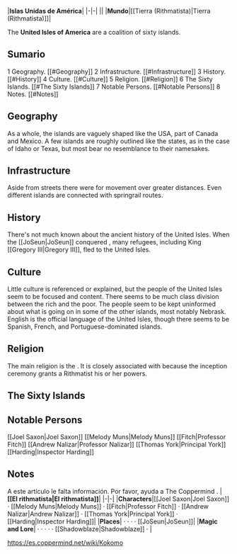 |**Islas Unidas de América**|
|-|-|
||
|**Mundo**|[[Tierra (Rithmatista)\|Tierra (Rithmatista)]]|

The **United Isles of America** are a coalition of sixty islands.

## Sumario

1 Geography. [[#Geography]] 
2 Infrastructure. [[#Infrastructure]] 
3 History. [[#History]] 
4 Culture. [[#Culture]] 
5 Religion. [[#Religion]] 
6 The Sixty Islands. [[#The Sixty Islands]] 
7 Notable Persons. [[#Notable Persons]] 
8 Notes. [[#Notes]] 


## Geography
As a whole, the islands are vaguely shaped like the USA, part of Canada and Mexico. A few islands are roughly outlined like the states, as in the case of Idaho or Texas, but most bear no resemblance to their namesakes.

## Infrastructure
Aside from streets there were  for movement over greater distances. Even different islands are connected with springrail routes.

## History
There's not much known about the ancient history of the United Isles. When the [[JoSeun\|JoSeun]] conquered , many refugees, including King [[Gregory III\|Gregory III]], fled to the United Isles.

## Culture
Little culture is referenced or explained, but the people of the United Isles seem to be focused and content. There seems to be much class division between the rich and the poor. The people seem to be kept uninformed about what is going on in some of the other islands, most notably Nebrask.
English is the official language of the United Isles, though there seems to be Spanish, French, and Portuguese-dominated islands.

## Religion
The main religion is the . It is closely associated with  because the inception ceremony grants a Rithmatist his or her powers.

## The Sixty Islands



## Notable Persons

[[Joel Saxon\|Joel Saxon]]
[[Melody Muns\|Melody Muns]]
[[Fitch\|Professor Fitch]]
[[Andrew Nalizar\|Professor Nalizar]]
[[Thomas York\|Principal York]]
[[Harding\|Inspector Harding]]


## Notes

A este artículo le falta información. Por favor, ayuda a The Coppermind .
|**[[El rithmatista\|El rithmatista]]**|
|-|-|
|**Characters**|[[Joel Saxon\|Joel Saxon]] · [[Melody Muns\|Melody Muns]] · [[Fitch\|Professor Fitch]] · [[Andrew Nalizar\|Andrew Nalizar]] · [[Thomas York\|Principal York]] · [[Harding\|Inspector Harding]]|
|**Places**| ·  ·  ·  · [[JoSeun\|JoSeun]]|
|**Magic and Lore**| ·  ·  ·  ·  · [[Shadowblaze\|Shadowblaze]] · |



https://es.coppermind.net/wiki/Kokomo